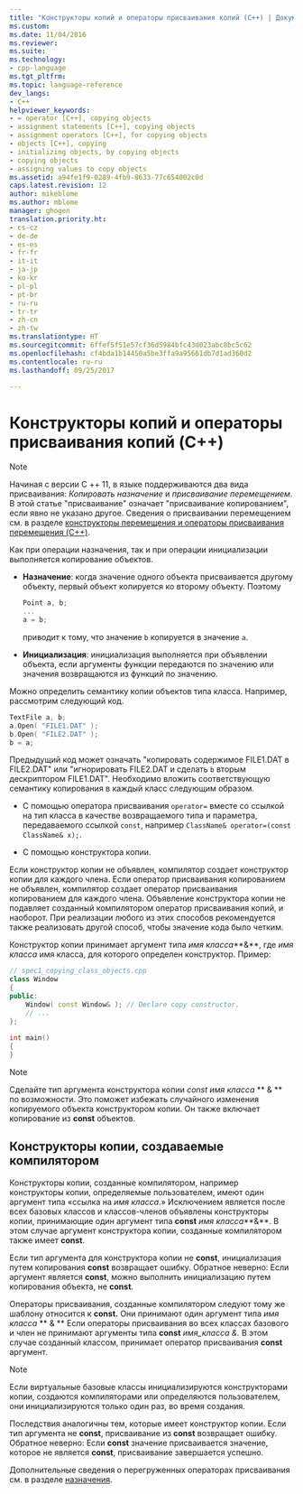 ```yaml
---
title: "Конструкторы копий и операторы присваивания копий (C++) | Документы Microsoft"
ms.custom: 
ms.date: 11/04/2016
ms.reviewer: 
ms.suite: 
ms.technology:
- cpp-language
ms.tgt_pltfrm: 
ms.topic: language-reference
dev_langs:
- C++
helpviewer_keywords:
- = operator [C++], copying objects
- assignment statements [C++], copying objects
- assignment operators [C++], for copying objects
- objects [C++], copying
- initializing objects, by copying objects
- copying objects
- assigning values to copy objects
ms.assetid: a94fe1f9-0289-4fb9-8633-77c654002c0d
caps.latest.revision: 12
author: mikeblome
ms.author: mblome
manager: ghogen
translation.priority.ht:
- cs-cz
- de-de
- es-es
- fr-fr
- it-it
- ja-jp
- ko-kr
- pl-pl
- pt-br
- ru-ru
- tr-tr
- zh-cn
- zh-tw
ms.translationtype: HT
ms.sourcegitcommit: 6ffef5f51e57cf36d5984bfc43d023abc8bc5c62
ms.openlocfilehash: cf4bda1b14450a5be3ffa9a95661db7d1ad360d2
ms.contentlocale: ru-ru
ms.lasthandoff: 09/25/2017

---
```

# <a name="copy-constructors-and-copy-assignment-operators-c"></a>Конструкторы копий и операторы присваивания копий (C++)
> [!NOTE]
>  Начиная с версии C ++ 11, в языке поддерживаются два вида присваивания: *Копировать назначение* и *присваивание перемещением*. В этой статье "присваивание" означает "присваивание копированием", если явно не указано другое. Сведения о присваивании перемещением см. в разделе [конструкторы перемещения и операторы присваивания перемещения (C++)](http://msdn.microsoft.com/en-us/1442de5f-37a5-42a1-83a6-ec9cfe0414db).  
>   
>  Как при операции назначения, так и при операции инициализации выполняется копирование объектов.  
  
-   **Назначение**: когда значение одного объекта присваивается другому объекту, первый объект копируется ко второму объекту. Поэтому  
  
    ```cpp  
    Point a, b;  
    ...  
    a = b;  
    ```  
  
     приводит к тому, что значение `b` копируется в значение `a`.  
  
-   **Инициализация**: инициализация выполняется при объявлении объекта, если аргументы функции передаются по значению или значения возвращаются из функций по значению.  
  
 Можно определить семантику копии объектов типа класса. Например, рассмотрим следующий код.  
  
```cpp  
TextFile a, b;  
a.Open( "FILE1.DAT" );  
b.Open( "FILE2.DAT" );  
b = a;  
```  
  
 Предыдущий код может означать "копировать содержимое FILE1.DAT в FILE2.DAT" или "игнорировать FILE2.DAT и сделать `b` вторым дескриптором FILE1.DAT". Необходимо вложить соответствующую семантику копирования в каждый класс следующим образом.  
  
-   С помощью оператора присваивания `operator=` вместе со ссылкой на тип класса в качестве возвращаемого типа и параметра, передаваемого ссылкой `const`, например `ClassName& operator=(const ClassName& x);`.  
  
-   С помощью конструктора копии.   
  
 Если конструктор копии не объявлен, компилятор создает конструктор копии для каждого члена.  Если оператор присваивания копированием не объявлен, компилятор создает оператор присваивания копированием для каждого члена. Объявление конструктора копии не подавляет созданный компилятором оператор присваивания копий, и наоборот. При реализации любого из этих способов рекомендуется также реализовать другой способ, чтобы значение кода было четким.  
   
 Конструктор копии принимает аргумент типа *имя класса***&**, где *имя класса* имя класса, для которого определен конструктор. Пример:  
  
```cpp  
// spec1_copying_class_objects.cpp  
class Window  
{  
public:  
    Window( const Window& ); // Declare copy constructor.  
    // ...  
};  
  
int main()  
{  
}  
```  
  
> [!NOTE]
>  Сделайте тип аргумента конструктора копии *const имя класса* ** & ** по возможности. Это поможет избежать случайного изменения копируемого объекта конструктором копии. Он также включает копирование из **const** объектов.  
  
## <a name="compiler-generated-copy-constructors"></a>Конструкторы копии, создаваемые компилятором  
 Конструкторы копии, созданные компилятором, например конструкторы копии, определяемые пользователем, имеют один аргумент типа «ссылка на *имя класса*.» Исключением является после всех базовых классов и классов-членов объявлены конструкторы копии, принимающие один аргумент типа **const** *имя класса***&**. В этом случае аргумент конструктора копии, созданные компилятором также имеет **const**.  
  
 Если тип аргумента для конструктора копии не **const**, инициализация путем копирования **const** возвращает ошибку. Обратное неверно: Если аргумент является **const**, можно выполнить инициализацию путем копирования объекта, не **const**.  
  
 Операторы присваивания, созданные компилятором следуют тому же шаблону относится к **const.** Они принимают один аргумент типа *имя класса* ** & ** Если операторы присваивания во всех классах базового и член не принимают аргументы типа **const** *имя_класса &.* В этом случае созданный классом, принимает оператор присваивания **const** аргумент.  
  
> [!NOTE]
>  Если виртуальные базовые классы инициализируются конструкторами копии, создаются компиляторами или определяются пользователем, они инициализируются только один раз, во время создания.  
  
 Последствия аналогичны тем, которые имеет конструктор копии. Если тип аргумента не **const**, присваивание из **const** возвращает ошибку. Обратное неверно: Если **const** значение присваивается значение, которое не является **const**, присваивание завершается успешно.  
  
 Дополнительные сведения о перегруженных операторах присваивания см. в разделе [назначения](../cpp/assignment.md).  
  

